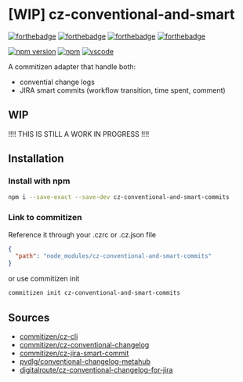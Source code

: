 # [WIP] cz-conventional-and-smart

[![forthebadge](https://forthebadge.com/images/badges/made-with-typescript.svg)](https://forthebadge.com)
[![forthebadge](https://forthebadge.com/images/badges/uses-js.svg)](https://forthebadge.com)
[![forthebadge](https://forthebadge.com/images/badges/built-with-love.svg)](https://forthebadge.com)
[![forthebadge](https://forthebadge.com/images/badges/makes-people-smile.svg)](https://forthebadge.com)

[![npm version](https://badge.fury.io/typescript/cz-conventional-and-smart.svg)](https://www.npmjs.org/package/cz-conventional-and-smart)
[![npm](https://badgen.net/badge/icon/npm?icon=npm&label)](https://badgen.net/badge/icon/npm?icon=npm&label)
[![vscode](https://badgen.net/badge/icon/visualstudio?icon=visualstudio&label)](https://badgen.net/badge/icon/visualstudio?icon=visualstudio&label)

A commitizen adapter that handle both:

- convential change logs
- JIRA smart commits (workflow transition, time spent, comment)

## WIP

!!!! THIS IS STILL A WORK IN PROGRESS !!!!

## Installation

### Install with npm

```sh
npm i --save-exact --save-dev cz-conventional-and-smart-commits
```

### Link to commitizen

Reference it through your .czrc or .cz.json file

```json
{
  "path": "node_modules/cz-conventional-and-smart-commits"
}
```

or use commitizen init

```sh
commitizen init cz-conventional-and-smart-commits
```

## Sources

- [commitizen/cz-cli](https://github.com/commitizen/cz-cli)
- [commitizen/cz-conventional-changelog](https://github.com/commitizen/cz-conventional-changelog)
- [commitizen/cz-jira-smart-commit](https://github.com/commitizen/cz-jira-smart-commit)
- [pvdlg/conventional-changelog-metahub](https://github.com/pvdlg/conventional-changelog-metahub)
- [digitalroute/cz-conventional-changelog-for-jira](https://github.com/digitalroute/cz-conventional-changelog-for-jira)
